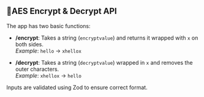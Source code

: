 ## 🔐AES Encrypt & Decrypt API

The app has two basic functions:

- **/encrypt**: Takes a string (`encryptvalue`) and returns it wrapped with `x` on both sides.  
  _Example_: `hello` → `xhellox`

- **/decrypt**: Takes a string (`decryptvalue`) wrapped in `x` and removes the outer characters.  
  _Example_: `xhellox` → `hello`

Inputs are validated using Zod to ensure correct format.

